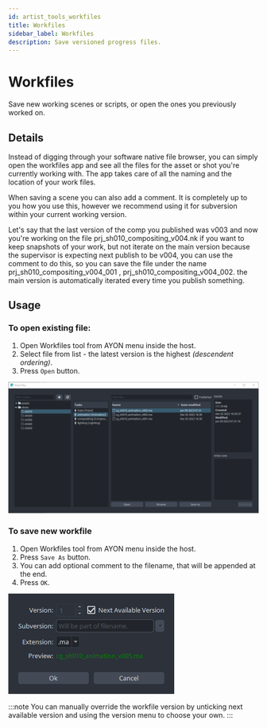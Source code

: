 ```yaml
---
id: artist_tools_workfiles
title: Workfiles
sidebar_label: Workfiles
description: Save versioned progress files.
---
```


# Workfiles

Save new working scenes or scripts, or open the ones you previously worked on.

## Details

Instead of digging through your software native file browser, you can simply open the workfiles app and see all the files for the asset or shot you're currently working with. The app takes care of all the naming and the location of your work files.

When saving a scene you can also add a comment. It is completely up to you how you use this, however we recommend using it for subversion within your current working version.

Let's say that the last version of the comp you published was v003 and now you're working on the file prj_sh010_compositing_v004.nk if you want to keep snapshots of your work, but not iterate on the main version because the supervisor is expecting next publish to be v004, you can use the comment to do this, so you can save the file under the name prj_sh010_compositing_v004_001 , prj_sh010_compositing_v004_002. the main version is automatically iterated every time you publish something.

## Usage

### To open existing file:

1. Open Workfiles tool from AYON menu inside the host.
2. Select file from list - the latest version is the highest *(descendent ordering)*.
3. Press `Open` button.

![workfiles_1](assets/workfiles_1.png)

### To save new workfile
1. Open Workfiles tool from AYON menu inside the host.
2. Press `Save As` button.
3. You can add optional comment to the filename, that will be appended at the end.
4. Press `OK`.

![workfiles_1](assets/workfiles_2.png)

:::note
You can manually override the workfile version by unticking next available version and using the version menu to choose your own.
:::
